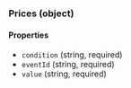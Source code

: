 ### Prices (object)

#### Properties
+ `condition` (string, required)
+ `eventId` (string, required)
+ `value` (string, required)
